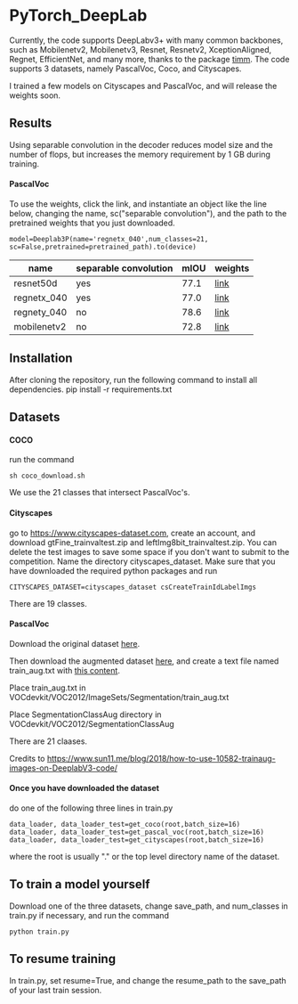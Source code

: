 # PyTorch_DeepLab

Currently, the code supports DeepLabv3+ with many common backbones, such as Mobilenetv2, Mobilenetv3, Resnet, Resnetv2, XceptionAligned, Regnet, EfficientNet, and many more, thanks to the package [timm](https://github.com/rwightman/pytorch-image-models). The code supports 3 datasets, namely PascalVoc, Coco, and Cityscapes.


I trained a few models on Cityscapes and PascalVoc, and will release the weights soon.

## Results

Using separable convolution in the decoder 
reduces model size and the number of flops, 
but increases the memory requirement by 1 GB during training.

#### PascalVoc
To use the weights, click the link, and instantiate an object like the line below, 
changing the name, sc("separable convolution"), and the path to the pretrained weights that you just downloaded.

```
model=Deeplab3P(name='regnetx_040',num_classes=21,
sc=False,pretrained=pretrained_path).to(device)
```
name | separable convolution | mIOU | weights
--- | --- | --- | ---
resnet50d | yes | 77.1 | [link](https://github.com/RolandGao/PyTorch_DeepLab/releases/download/v1.0-alpha/voc_resnet50d)
regnetx_040 | yes | 77.0 | [link](https://github.com/RolandGao/PyTorch_DeepLab/releases/download/v1.0-alpha/voc_regnetx40)
regnety_040 | no | 78.6 | [link](https://github.com/RolandGao/PyTorch_DeepLab/releases/download/v1.0-alpha/voc_regnety40)
mobilenetv2 | no | 72.8 | [link](https://github.com/RolandGao/PyTorch_DeepLab/releases/download/v1.0-alpha/voc_mobilenetv2)

## Installation
After cloning the repository, run the following command to install all dependencies.
pip install -r requirements.txt

## Datasets
#### COCO
run the command
```shell
sh coco_download.sh
```
We use the 21 classes that intersect PascalVoc's.

#### Cityscapes
go to https://www.cityscapes-dataset.com, create an account, and download 
gtFine_trainvaltest.zip and leftImg8bit_trainvaltest.zip.
You can delete the test images to save some space if you don't want to submit to the competition.
Name the directory cityscapes_dataset.
Make sure that you have downloaded the required python packages and run
```
CITYSCAPES_DATASET=cityscapes_dataset csCreateTrainIdLabelImgs
```
There are 19 classes.

#### PascalVoc
Download the original dataset [here](http://host.robots.ox.ac.uk/pascal/VOC/voc2012/VOCtrainval_11-May-2012.tar).

Then download the augmented dataset [here](https://www.dropbox.com/s/oeu149j8qtbs1x0/SegmentationClassAug.zip?dl=0),
and create a text file named train_aug.txt with [this content](https://gist.githubusercontent.com/sun11/2dbda6b31acc7c6292d14a872d0c90b7/raw/5f5a5270089239ef2f6b65b1cc55208355b5acca/trainaug.txt).

Place train_aug.txt in VOCdevkit/VOC2012/ImageSets/Segmentation/train_aug.txt

Place SegmentationClassAug directory in VOCdevkit/VOC2012/SegmentationClassAug

There are 21 claases.

Credits to https://www.sun11.me/blog/2018/how-to-use-10582-trainaug-images-on-DeeplabV3-code/


#### Once you have downloaded the dataset
do one of the following three lines in train.py
```
data_loader, data_loader_test=get_coco(root,batch_size=16)
data_loader, data_loader_test=get_pascal_voc(root,batch_size=16)
data_loader, data_loader_test=get_cityscapes(root,batch_size=16)
```
where the root is usually "." or the top level directory name of the dataset.

## To train a model yourself
Download one of the three datasets, change save_path, and num_classes in train.py if necessary, and run the command 
```
python train.py
```

## To resume training
In train.py, set resume=True, and change the resume_path to the save_path of your last train session.
